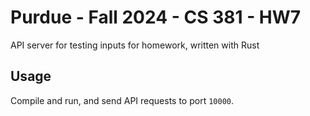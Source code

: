 # Purdue - Fall 2024 - CS 381 - HW7

API server for testing inputs for homework, written with Rust

## Usage

Compile and run, and send API requests to port `10000`.
